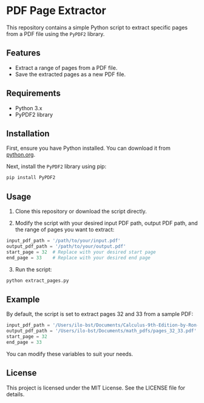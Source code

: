 # PDF Page Extractor

This repository contains a simple Python script to extract specific pages from a PDF file using the `PyPDF2` library. 

## Features

- Extract a range of pages from a PDF file.
- Save the extracted pages as a new PDF file.

## Requirements

- Python 3.x
- PyPDF2 library

## Installation

First, ensure you have Python installed. You can download it from [python.org](https://www.python.org/).

Next, install the `PyPDF2` library using pip:

```bash
pip install PyPDF2
```

## Usage

1. Clone this repository or download the script directly.

2. Modify the script with your desired input PDF path, output PDF path, and the range of pages you want to extract:

```python
input_pdf_path = '/path/to/your/input.pdf'
output_pdf_path = '/path/to/your/output.pdf'
start_page = 32  # Replace with your desired start page
end_page = 33    # Replace with your desired end page
```

3. Run the script:

```bash
python extract_pages.py
```

## Example

By default, the script is set to extract pages 32 and 33 from a sample PDF:

```python
input_pdf_path = '/Users/ilo-bst/Documents/Calculus-9th-Edition-by-Ron-Larson-Bruce-H.-Edwards.pdf'
output_pdf_path = '/Users/ilo-bst/Documents/math_pdfs/pages_32_33.pdf'
start_page = 32
end_page = 33
```

You can modify these variables to suit your needs.

## License

This project is licensed under the MIT License. See the LICENSE file for details.
